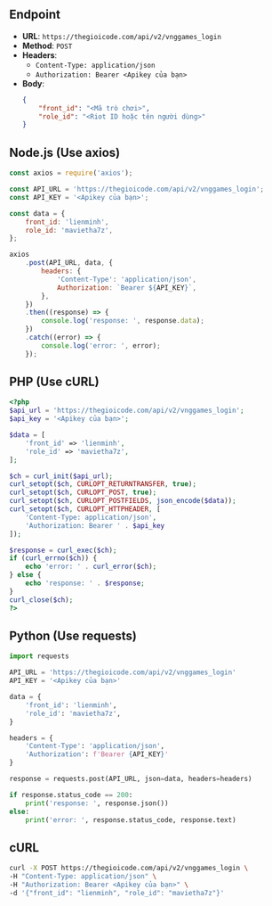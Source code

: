 ## Endpoint

-   **URL**: `https://thegioicode.com/api/v2/vnggames_login`
-   **Method**: `POST`
-   **Headers**:
    -   `Content-Type: application/json`
    -   `Authorization: Bearer <Apikey của bạn>`
-   **Body**:
    ```json
    {
        "front_id": "<Mã trò chơi>",
        "role_id": "<Riot ID hoặc tên người dùng>"
    }
    ```

## Node.js (Use axios)

```javascript
const axios = require('axios');

const API_URL = 'https://thegioicode.com/api/v2/vnggames_login';
const API_KEY = '<Apikey của bạn>';

const data = {
    front_id: 'lienminh',
    role_id: 'mavietha7z',
};

axios
    .post(API_URL, data, {
        headers: {
            'Content-Type': 'application/json',
            Authorization: `Bearer ${API_KEY}`,
        },
    })
    .then((response) => {
        console.log('response: ', response.data);
    })
    .catch((error) => {
        console.log('error: ', error);
    });
```

## PHP (Use cURL)

```php
<?php
$api_url = 'https://thegioicode.com/api/v2/vnggames_login';
$api_key = '<Apikey của bạn>';

$data = [
    'front_id' => 'lienminh',
    'role_id' => 'mavietha7z',
];

$ch = curl_init($api_url);
curl_setopt($ch, CURLOPT_RETURNTRANSFER, true);
curl_setopt($ch, CURLOPT_POST, true);
curl_setopt($ch, CURLOPT_POSTFIELDS, json_encode($data));
curl_setopt($ch, CURLOPT_HTTPHEADER, [
    'Content-Type: application/json',
    'Authorization: Bearer ' . $api_key
]);

$response = curl_exec($ch);
if (curl_errno($ch)) {
    echo 'error: ' . curl_error($ch);
} else {
    echo 'response: ' . $response;
}
curl_close($ch);
?>
```

## Python (Use requests)

```python
import requests

API_URL = 'https://thegioicode.com/api/v2/vnggames_login'
API_KEY = '<Apikey của bạn>'

data = {
    'front_id': 'lienminh',
    'role_id': 'mavietha7z',
}

headers = {
    'Content-Type': 'application/json',
    'Authorization': f'Bearer {API_KEY}'
}

response = requests.post(API_URL, json=data, headers=headers)

if response.status_code == 200:
    print('response: ', response.json())
else:
    print('error: ', response.status_code, response.text)
```

## cURL

```bash
curl -X POST https://thegioicode.com/api/v2/vnggames_login \
-H "Content-Type: application/json" \
-H "Authorization: Bearer <Apikey của bạn>" \
-d '{"front_id": "lienminh", "role_id": "mavietha7z"}'
```
